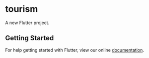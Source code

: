 # tourism

A new Flutter project.

## Getting Started

For help getting started with Flutter, view our online
[documentation](https://flutter.io/).
